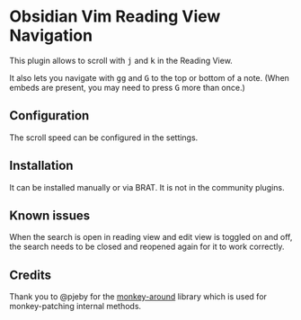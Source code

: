 # Obsidian Vim Reading View Navigation

This plugin allows to scroll with <kbd>j</kbd> and <kbd>k</kbd> in the Reading View.

It also lets you navigate with <kbd>gg</kbd> and <kbd>G</kbd> to the top or bottom of a note. (When embeds are present, you may need to press <kbd>G</kbd> more than once.)

## Configuration

The scroll speed can be configured in the settings.

## Installation

It can be installed manually or via BRAT. It is not in the community plugins.

## Known issues

When the search is open in reading view and edit view is toggled on and off, the search needs to be closed and reopened again for it to work correctly.

## Credits

Thank you to @pjeby for the [monkey-around](https://github.com/pjeby/monkey-around) library which is used for monkey-patching internal methods.

